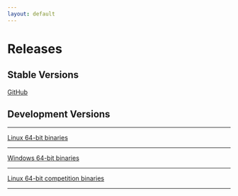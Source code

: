 ```yaml
---
layout: default
---
```


# Releases

## Stable Versions

[GitHub](https://github.com/cvc5/cvc5/releases)


## Development Versions

---

[Linux 64-bit binaries](https://cvc5.stanford.edu/downloads/builds/x86_64-Linux-production/)

---

[Windows 64-bit binaries](https://cvc5.stanford.edu/downloads/builds/x86_64-win64-production/)

---

[Linux 64-bit competition binaries](https://cvc5.stanford.edu/downloads/builds/x86_64-Linux-competition/)

---
